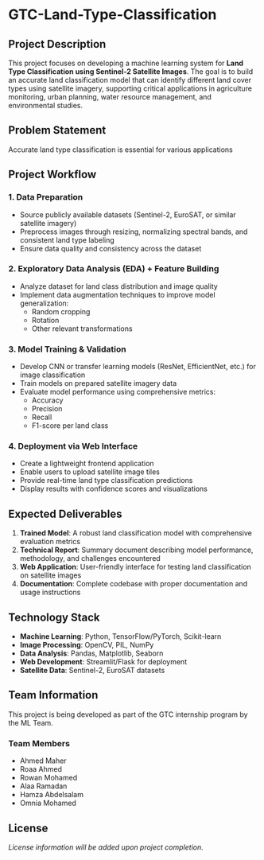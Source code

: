 
# GTC-Land-Type-Classification

## Project Description

This project focuses on developing a machine learning system for **Land Type Classification using Sentinel-2 Satellite Images**. The goal is to build an accurate land classification model that can identify different land cover types using satellite imagery, supporting critical applications in agriculture monitoring, urban planning, water resource management, and environmental studies.

## Problem Statement

Accurate land type classification is essential for various applications

## Project Workflow

### 1. Data Preparation
- Source publicly available datasets (Sentinel-2, EuroSAT, or similar satellite imagery)
- Preprocess images through resizing, normalizing spectral bands, and consistent land type labeling
- Ensure data quality and consistency across the dataset

### 2. Exploratory Data Analysis (EDA) + Feature Building
- Analyze dataset for land class distribution and image quality
- Implement data augmentation techniques to improve model generalization:
  - Random cropping
  - Rotation
  - Other relevant transformations

### 3. Model Training & Validation
- Develop CNN or transfer learning models (ResNet, EfficientNet, etc.) for image classification
- Train models on prepared satellite imagery data
- Evaluate model performance using comprehensive metrics:
  - Accuracy
  - Precision
  - Recall
  - F1-score per land class

### 4. Deployment via Web Interface
- Create a lightweight frontend application
- Enable users to upload satellite image tiles
- Provide real-time land type classification predictions
- Display results with confidence scores and visualizations

## Expected Deliverables

1. **Trained Model**: A robust land classification model with comprehensive evaluation metrics
2. **Technical Report**: Summary document describing model performance, methodology, and challenges encountered
3. **Web Application**: User-friendly interface for testing land classification on satellite images
4. **Documentation**: Complete codebase with proper documentation and usage instructions

## Technology Stack

- **Machine Learning**: Python, TensorFlow/PyTorch, Scikit-learn
- **Image Processing**: OpenCV, PIL, NumPy
- **Data Analysis**: Pandas, Matplotlib, Seaborn
- **Web Development**: Streamlit/Flask for deployment
- **Satellite Data**: Sentinel-2, EuroSAT datasets

## Team Information

This project is being developed as part of the GTC internship program by the ML Team.
### Team Members
- Ahmed Maher
- Roaa Ahmed
- Rowan Mohamed
- Alaa Ramadan
- Hamza Abdelsalam
- Omnia Mohamed


## License

*License information will be added upon project completion.*
